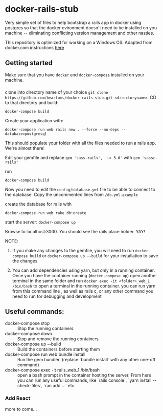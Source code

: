 docker-rails-stub
===
Very simple set of files to help bootstrap a rails app in docker using postgres so that the docker evironment doesn't need to be installed on you machine -- eliminating conflicting version management and other nasties.

This repository is optimized for working on a Windows OS. Adapted from docker.com instructions [here](https://docs.docker.com/compose/rails/)

## Getting started
Make sure that you have `docker` and `docker-compose` installed on your machine.

### 
clone into directory name of your choice `git clone https://github.com/beartums/docker-rails-stub.git <directoryname>`. CD to that directory and build:
```
docker-compose build
```

Create your application with:
```
docker-compose run web rails new . --force --no-deps --database=postgresql
```
This should populate your folder with all the files needed to run a rails app.  We're almost there!

Edit your gemfile and replace `gem 'sass-rails', '~> 5.0'` with `gem 'sassc-rails'`

run 
```
docker-compose build
```

Now you need to edit the `config/database.yml` file to be able to connect to the 
database. Copy the uncommented lines from `/db.yml.example`

create the database for rails with
```
docker-compose run web rake db:create
```

start the server: `docker-compose up`

Browse to localhost:3000.  You should see the rails place holder.  YAY!

NOTE:
1. If you make any changes to the gemfile, you will need to run `docker-compose build` or `docker-compose up --build`
for your installation to save the changes

2. You can add dependencies using yarn, but only in a running container.
Once you have the container running (`docker-compose up`) open another
terminal in the same folder and run `docker exec -it <folder>_web_1 /bin/bash`
to open a terminal in the running container.  you can run yarn from this command line
, as well as rails c, or any other command you need to run for debugging and
development

## Useful commands:
<dl>
<dt>docker-compose stop</dt>
<dd>Stop the running containers</dd>
<dt>docker-compose down</dt>
<dd>Stop and remove the running containers</dd>
<dt>docker-compose up --build</dt>
<dd>Build the containers before starting them</dd>
<dt>docker-compose run web bundle install</dt>
<dd>Run the gem bundler.  (replace `bundle install` with any other one-off command)
<dt>docker-compose exec -it rails_web_1 /bin/bash</dt>
<dd>open a bash prompt in the container hosting the server.  From here you can run any useful commands, like `rails console`,
`yarn install --check-files`, `ran add ...` etc</dd>
</dl>

### Add React
more to come...
<!-- add webpacker and react-rails to gemfile
add this to dockerfile:  && \
      curl -sS https://dl.yarnpkg.com/debian/pubkey.gpg | apt-key add - && \
      echo "deb https://dl.yarnpkg.com/debian/ stable main" | tee /etc/apt/sources.list.d/yarn.list && \
      apt-get update && apt-get install -y yarn
	  
	  Also: "&& yarn install --check-files" after bundle install
$ docker-compose build

$ docker-compose run web rails webpacker:install
$ docker-compose run web rails webpacker:install:react
$ docker-compose run web rails generate react:install

add to app/views/layouts/application.html.erb (in <head>:
    <-- Following will make the react components availabe to our layout --
    %= javascript_pack_tag 'application' %
	
create home/index.erb:
	<%= react_component 'GreetUser', name: 'Ankur' %>
	
Use styles
???add to gemfile: gem 'bootstrap'
yarn add bootstrap popper.js jquery npm

npm rebuild node-sass

docker-compose build
import './src/application' -> app/javascript/packs/application.js
import 'bootstrap' -> ditto
into app/javascript/packs/src/application.scss
	@import '~bootstrap/dist/css/bootstrap';
	@import './custom.scss';
	
docker-compose run web yarn install --check-files -->
